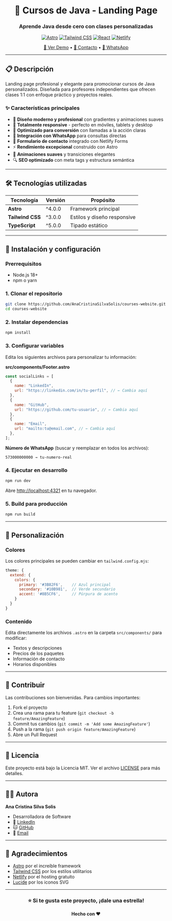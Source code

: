 <div align="center">

# 🌟 Cursos de Java - Landing Page

### Aprende Java desde cero con clases personalizadas

[![Astro](https://img.shields.io/badge/Astro-FF5D01?style=for-the-badge&logo=astro&logoColor=white)](https://astro.build/)
[![Tailwind CSS](https://img.shields.io/badge/Tailwind_CSS-38B2AC?style=for-the-badge&logo=tailwind-css&logoColor=white)](https://tailwindcss.com/)
[![React](https://img.shields.io/badge/React-20232A?style=for-the-badge&logo=react&logoColor=61DAFB)](https://reactjs.org/)
[![Netlify](https://img.shields.io/badge/Netlify-00C7B7?style=for-the-badge&logo=netlify&logoColor=white)](https://netlify.com/)

[🚀 Ver Demo](https://tu-sitio.netlify.app) • [📧 Contacto](mailto:codecollective25@gmail.com) • [💬 WhatsApp](https://wa.me/573154835887)

</div>

---

## 📋 Descripción

Landing page profesional y elegante para promocionar cursos de Java personalizados. Diseñada para profesores independientes que ofrecen clases 1:1 con enfoque práctico y proyectos reales.

### ✨ Características principales

- 🎯 **Diseño moderno y profesional** con gradientes y animaciones suaves
- 📱 **Totalmente responsive** - perfecto en móviles, tablets y desktop
- 🚀 **Optimizado para conversión** con llamadas a la acción claras
- 💬 **Integración con WhatsApp** para consultas directas
- 📧 **Formulario de contacto** integrado con Netlify Forms
- ⚡ **Rendimiento excepcional** construido con Astro
- 🎨 **Animaciones suaves** y transiciones elegantes
- 🔍 **SEO optimizado** con meta tags y estructura semántica

---

## 🛠️ Tecnologías utilizadas

| Tecnología | Versión | Propósito |
|------------|---------|-----------|
| **Astro** | ^4.0.0 | Framework principal |
| **Tailwind CSS** | ^3.0.0 | Estilos y diseño responsive |
| **TypeScript** | ^5.0.0 | Tipado estático |

---

## 🚀 Instalación y configuración

### Prerrequisitos

- Node.js 18+ 
- npm o yarn

### 1. Clonar el repositorio

```bash
git clone https://github.com/AnaCristinaSilvaSolis/courses-website.git
cd courses-website
```

### 2. Instalar dependencias

```bash
npm install
```

### 3. Configurar variables

Edita los siguientes archivos para personalizar tu información:

**src/components/Footer.astro**
```javascript
const socialLinks = [
  {
    name: "LinkedIn",
    url: "https://linkedin.com/in/tu-perfil", // ← Cambia aquí
  },
  {
    name: "GitHub", 
    url: "https://github.com/tu-usuario", // ← Cambia aquí
  },
  {
    name: "Email",
    url: "mailto:tu@email.com", // ← Cambia aquí
  },
];
```

**Número de WhatsApp** (buscar y reemplazar en todos los archivos):
```
573000000000 → tu-numero-real
```

### 4. Ejecutar en desarrollo

```bash
npm run dev
```

Abre [http://localhost:4321](http://localhost:4321) en tu navegador.

### 5. Build para producción

```bash
npm run build
```

---


## 🎨 Personalización

### Colores

Los colores principales se pueden cambiar en `tailwind.config.mjs`:

```javascript
theme: {
  extend: {
    colors: {
      primary: '#3B82F6',    // Azul principal
      secondary: '#10B981',  // Verde secundario
      accent: '#8B5CF6',     // Púrpura de acento
    }
  }
}
```

### Contenido

Edita directamente los archivos `.astro` en la carpeta `src/components/` para modificar:

- Textos y descripciones
- Precios de los paquetes
- Información de contacto
- Horarios disponibles

---

## 🤝 Contribuir

Las contribuciones son bienvenidas. Para cambios importantes:

1. Fork el proyecto
2. Crea una rama para tu feature (`git checkout -b feature/AmazingFeature`)
3. Commit tus cambios (`git commit -m 'Add some AmazingFeature'`)
4. Push a la rama (`git push origin feature/AmazingFeature`)
5. Abre un Pull Request

---

## 📝 Licencia

Este proyecto está bajo la Licencia MIT. Ver el archivo [LICENSE](LICENSE) para más detalles.

---

## 👩‍💻 Autora

**Ana Cristina Silva Solis**
- Desarrolladora de Software
- 💼 [LinkedIn](www.linkedin.com/in/anacristinasilvasolis)
- 🐱 [GitHub](https://github.com/AnaCristinaSilvaSolis)
- 📧 [Email](mailto:codecollective25@gmail.com)

---

## 🙏 Agradecimientos

- [Astro](https://astro.build/) por el increíble framework
- [Tailwind CSS](https://tailwindcss.com/) por los estilos utilitarios
- [Netlify](https://netlify.com/) por el hosting gratuito
- [Lucide](https://lucide.dev/) por los iconos SVG

---

<div align="center">

### ⭐ Si te gusta este proyecto, ¡dale una estrella!

**Hecho con ❤️**

</div>


